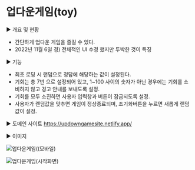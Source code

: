 # 업다운게임(toy)

▶ 개요 및 현황
- 간단하게 업다운 게임을 즐길 수 있다.
- 2022년 11월 6일 경) 전체적인 UI 수정 했지만 투박한 것이 특징

▶ 기능
- 최초 로딩 시 랜덤으로 정답에 해당하는 값이 설정된다.
- 기회는 총 7번 으로 설정되어 있고, 1~100 사이의 숫자가 아닌 경우에는 기회를 소비하지 않고 경고 안내를 보내도록 설정.
- 기회를 모두 소진하면 사용자 입력창과 버튼이 잠금되도록 설정.
- 사용자가 랜덤값을 맞추면 게임이 정상종료되며, 초기화버튼을 누르면 새롭게 랜덤값이 설정.

▶ 도메인 사이트
https://updowngamesite.netlify.app/

▶ 이미지


![업다운게임((모바일)](https://user-images.githubusercontent.com/107159871/200167562-7cf5950b-245e-4259-b4d1-c849ec040a58.PNG)


![업다운게임(시작화면)](https://user-images.githubusercontent.com/107159871/200167565-f7644460-de80-4bc5-a9ec-e4a8c0413c0d.PNG)
